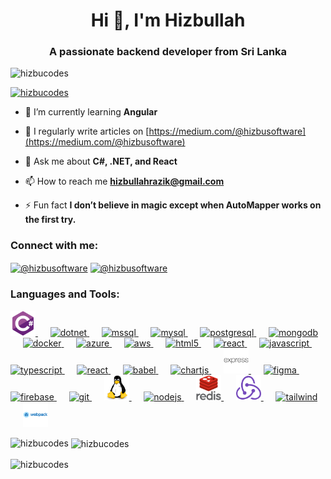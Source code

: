 <h1 align="center">Hi 👋, I'm Hizbullah</h1>
<h3 align="center">A passionate backend developer from Sri Lanka</h3>

<p align="left"> <img src="https://komarev.com/ghpvc/?username=hizbucodes&label=Profile%20views&color=0e75b6&style=flat" alt="hizbucodes" /> </p>

<p align="left"> <a href="https://github.com/ryo-ma/github-profile-trophy"><img src="https://github-profile-trophy.vercel.app/?username=hizbucodes" alt="hizbucodes" /></a> </p>

- 🌱 I’m currently learning **Angular**

- 📝 I regularly write articles on [https://medium.com/@hizbusoftware](https://medium.com/@hizbusoftware)

- 💬 Ask me about **C#, .NET, and React**

- 📫 How to reach me **hizbullahrazik@gmail.com**

- ⚡ Fun fact **I don’t believe in magic except when AutoMapper works on the first try.**

<h3 align="left">Connect with me:</h3>
<p align="left">
<a href="https://medium.com/@hizbusoftware" target="blank"><img align="center" src="https://raw.githubusercontent.com/rahuldkjain/github-profile-readme-generator/master/src/images/icons/Social/medium.svg" alt="@hizbusoftware" height="40" width="40" /></a>
   <a href="https://www.linkedin.com/in/hizbullah-razik/" target="blank"><img align="center" src="https://cdn-icons-png.flaticon.com/128/3536/3536505.png" alt="@hizbusoftware" height="40" width="40" /></a>
</p>

<h3 align="left">Languages and Tools:</h3>
<p align="left">
   <a href="https://www.w3schools.com/cs/" target="_blank" rel="noreferrer">
    <img src="https://raw.githubusercontent.com/devicons/devicon/master/icons/csharp/csharp-original.svg" alt="csharp" width="40" height="40"/>
  </a>&nbsp;&nbsp;&nbsp;&nbsp;
  <a href="https://dotnet.microsoft.com/" target="_blank" rel="noreferrer">
    <img src="https://yt3.ggpht.com/tKuZOTz-NjB9KAA80zJIx0SvGfL3_t9puB4AyObSNzI9LBx9m5knlsbFm7O2Io0ap_KzGJmU4w=s68-c-k-c0x00ffffff-no-rj" alt="dotnet" width="40" height="40"/>
  </a>&nbsp;&nbsp;&nbsp;&nbsp;
    <a href="https://www.microsoft.com/en-us/sql-server" target="_blank" rel="noreferrer">
    <img src="https://encrypted-tbn0.gstatic.com/images?q=tbn:ANd9GcQoMbWyyfdvWYAwKHZVRd8GJvAK7f-HWa6Ubvbp0c2G0qZtoZPWMlVGRW-qvC_PI-oYkrQ&usqp=CAU" alt="mssql" width="40" height="40"/>
  </a>&nbsp;&nbsp;&nbsp;&nbsp;
 

  <a href="https://www.mysql.com/" target="_blank" rel="noreferrer">
    <img src="https://seekvectors.com/files/download/2f011e704ba684c76c525947800754c4.jpg" alt="mysql" width="40" height="40"/>
  </a>&nbsp;&nbsp;&nbsp;&nbsp;

  <a href="https://www.postgresql.org" target="_blank" rel="noreferrer">
    <img src="https://encrypted-tbn0.gstatic.com/images?q=tbn:ANd9GcSHhYIgLQICyLdxxt1uEcA4mTUM8-kNrMMMQA&s" alt="postgresql" width="40" height="40"/>
  </a>&nbsp;&nbsp;&nbsp;&nbsp;
    <a href="https://www.mongodb.com/" target="_blank" rel="noreferrer">
    <img src="https://encrypted-tbn0.gstatic.com/images?q=tbn:ANd9GcQBImDUgK023BGwKosdknQwOo8el_sZO_JbEg&s" alt="mongodb" width="40" height="40"/>
  </a>&nbsp;&nbsp;&nbsp;&nbsp;
    <a href="https://www.docker.com/" target="_blank" rel="noreferrer">
    <img src="https://encrypted-tbn0.gstatic.com/images?q=tbn:ANd9GcTqea62MI9LsCBEPZ4WCRjBO7eKY08zYXacGg&s" alt="docker" width="40" height="40"/>
  </a>&nbsp;&nbsp;&nbsp;&nbsp;
      <a href="https://azure.microsoft.com/en-in/" target="_blank" rel="noreferrer">
    <img src="https://swimburger.net/media/0zcpmk1b/azure.jpg" alt="azure" width="40" height="40"/>
  </a>&nbsp;&nbsp;&nbsp;&nbsp;
  <a href="https://aws.amazon.com" target="_blank" rel="noreferrer">
    <img src="https://dxc.scene7.com/is/image/dxc/AWS_logo-1050x1050?qlt=90&wid=1200&ts=1748557242421&$square_desktop$&dpr=off" alt="aws" width="40" height="40"/>
  </a>&nbsp;&nbsp;&nbsp;&nbsp;
    <a href="https://www.w3.org/html/" target="_blank" rel="noreferrer">
    <img src="https://t4.ftcdn.net/jpg/02/23/73/03/360_F_223730334_0l31O1JBvtyw2B8Zkeu95LEqX0Y3PxjG.jpg" alt="html5" width="40" height="40"/>
  </a>&nbsp;&nbsp;&nbsp;&nbsp;
    <a href="https://developer.mozilla.org/en-US/docs/Web/CSS" target="_blank" rel="noreferrer">
    <img src="https://static.vecteezy.com/system/resources/previews/001/416/680/non_2x/css3-emblem-blue-shield-and-white-text-vector.jpg" alt="react" width="40" height="40"/>
  </a>&nbsp;&nbsp;&nbsp;&nbsp;
    <a href="https://developer.mozilla.org/en-US/docs/Web/JavaScript" target="_blank" rel="noreferrer">
    <img src="https://thumbs.dreamstime.com/b/javascript-icon-logo-javascript-often-abbreviated-as-js-programming-language-conforms-to-ecmascript-specification-204759326.jpg" alt="javascript" width="40" height="40"/>
  </a>&nbsp;&nbsp;&nbsp;&nbsp;
    <a href="https://www.typescriptlang.org/" target="_blank" rel="noreferrer">
    <img src="https://encrypted-tbn0.gstatic.com/images?q=tbn:ANd9GcSJX2QrP4DME5Kyp5oAMzvDsk-ax1EqTE1hYA&s" alt="typescript" width="40" height="40"/>
  </a>&nbsp;&nbsp;&nbsp;&nbsp;
  <a href="https://reactjs.org/" target="_blank" rel="noreferrer">
    <img src="https://images.icon-icons.com/2108/PNG/512/react_icon_130845.png" alt="react" width="40" height="40"/>
  </a>&nbsp;&nbsp;&nbsp;&nbsp;

  <a href="https://babeljs.io/" target="_blank" rel="noreferrer">
    <img src="https://www.vectorlogo.zone/logos/babeljs/babeljs-icon.svg" alt="babel" width="40" height="40"/>
  </a>&nbsp;&nbsp;&nbsp;&nbsp;
  <a href="https://www.chartjs.org" target="_blank" rel="noreferrer">
    <img src="https://www.chartjs.org/media/logo-title.svg" alt="chartjs" width="40" height="40"/>
  </a>&nbsp;&nbsp;&nbsp;&nbsp; 
  <a href="https://expressjs.com" target="_blank" rel="noreferrer">
    <img src="https://raw.githubusercontent.com/devicons/devicon/master/icons/express/express-original-wordmark.svg" alt="express" width="40" height="40"/>
  </a>&nbsp;&nbsp;&nbsp;&nbsp;
  <a href="https://www.figma.com/" target="_blank" rel="noreferrer">
    <img src="https://www.vectorlogo.zone/logos/figma/figma-icon.svg" alt="figma" width="40" height="40"/>
  </a>&nbsp;&nbsp;&nbsp;&nbsp;
  <a href="https://firebase.google.com/" target="_blank" rel="noreferrer">
    <img src="https://www.vectorlogo.zone/logos/firebase/firebase-icon.svg" alt="firebase" width="40" height="40"/>
  </a>&nbsp;&nbsp;&nbsp;&nbsp;
  <a href="https://git-scm.com/" target="_blank" rel="noreferrer">
    <img src="https://www.vectorlogo.zone/logos/git-scm/git-scm-icon.svg" alt="git" width="40" height="40"/>
  </a>&nbsp;&nbsp;&nbsp;&nbsp;

  <a href="https://www.linux.org/" target="_blank" rel="noreferrer">
    <img src="https://raw.githubusercontent.com/devicons/devicon/master/icons/linux/linux-original.svg" alt="linux" width="40" height="40"/>
  </a>&nbsp;&nbsp;&nbsp;&nbsp;
    <a href="https://nodejs.org" target="_blank" rel="noreferrer">
    <img src="https://encrypted-tbn0.gstatic.com/images?q=tbn:ANd9GcT6bebC_d4eWwJ-x9ntqDuT94TvOgumSBVWHg&s" alt="nodejs" width="40" height="40"/>
  </a>&nbsp;&nbsp;&nbsp;&nbsp;
  <a href="https://redis.io" target="_blank" rel="noreferrer">
    <img src="https://raw.githubusercontent.com/devicons/devicon/master/icons/redis/redis-original-wordmark.svg" alt="redis" width="40" height="40"/>
  </a>&nbsp;&nbsp;&nbsp;&nbsp;
  <a href="https://redux.js.org" target="_blank" rel="noreferrer">
    <img src="https://raw.githubusercontent.com/devicons/devicon/master/icons/redux/redux-original.svg" alt="redux" width="40" height="40"/>
  </a>&nbsp;&nbsp;&nbsp;&nbsp;
  <a href="https://tailwindcss.com/" target="_blank" rel="noreferrer">
    <img src="https://www.vectorlogo.zone/logos/tailwindcss/tailwindcss-icon.svg" alt="tailwind" width="40" height="40"/>
  </a>&nbsp;&nbsp;&nbsp;&nbsp;

  <a href="https://webpack.js.org" target="_blank" rel="noreferrer">
    <img src="https://raw.githubusercontent.com/devicons/devicon/d00d0969292a6569d45b06d3f350f463a0107b0d/icons/webpack/webpack-original-wordmark.svg" alt="webpack" width="40" height="40"/>
  </a>
</p>




<p><img align="left" src="https://github-readme-stats.vercel.app/api/top-langs?username=hizbucodes&show_icons=true&locale=en&layout=compact" alt="hizbucodes" /></p>

<p>&nbsp;<img align="center" src="https://github-readme-stats.vercel.app/api?username=hizbucodes&show_icons=true&locale=en" alt="hizbucodes" /></p>

<p><img align="center" src="https://github-readme-streak-stats.herokuapp.com/?user=hizbucodes&" alt="hizbucodes" /></p>
